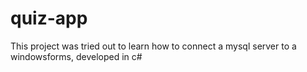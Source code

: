 # quiz-app
This project was tried out to learn how to connect a mysql server to a windowsforms, developed in c#
